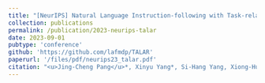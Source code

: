 ```yaml
---
title: "[NeurIPS] Natural Language Instruction-following with Task-related Language Development and Translation"
collection: publications
permalink: /publication/2023-neurips-talar
date: 2023-09-01
pubtype: 'conference'
github: 'https://github.com/lafmdp/TALAR'
paperurl: '/files/pdf/neurips23_talar.pdf'
citation: "<u>Jing-Cheng Pang</u>*, Xinyu Yang*, Si-Hang Yang, Xiong-Hui Chen and Yang Yu. <i> Natural Language Instruction-following with Task-related Language Development and Translation.</i> In: <b>NeurIPS'23</b>."
---
```

